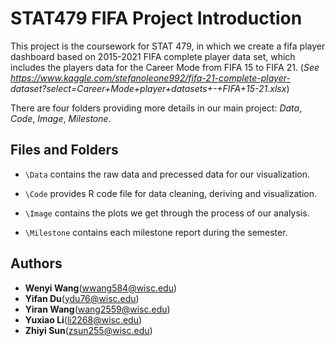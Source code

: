 # STAT479 FIFA Project Introduction
This project is the coursework for STAT 479, in which we create a fifa player dashboard based on 2015-2021 FIFA complete player data set, which includes the players data for the Career Mode from FIFA 15 to FIFA 21. (_See https://www.kaggle.com/stefanoleone992/fifa-21-complete-player- dataset?select=Career+Mode+player+datasets+-+FIFA+15-21.xlsx_)

There are four folders providing more details in our main project: *Data*, *Code*, *Image*, *Milestone*.

## Files and Folders
- `\Data` contains the raw data and precessed data for our visualization.

- `\Code` provides R code file for data cleaning, deriving and visualization.

- `\Image` contains the plots we get through the process of our analysis.

- `\Milestone` contains each milestone report during the semester.

## Authors
* **Wenyi Wang**(wwang584@wisc.edu)
* **Yifan Du**(ydu76@wisc.edu)
* **Yiran Wang**(wang2559@wisc.edu)
* **Yuxiao Li**(li2268@wisc.edu)
* **Zhiyi Sun**(zsun255@wisc.edu)
